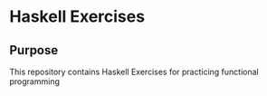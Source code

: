 # Haskell Exercises
## Purpose
This repository contains Haskell Exercises for practicing functional programming
